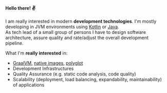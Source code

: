 #### Hello there! ✌️

I am really interested in modern **development technologies**. I'm mostly developing in JVM environments using [Kotlin](www.kotlinlang.org) or [Java](www.oracle.com).  
As tech lead of a small group of persons I have to design software architecture, assure quality and rate/adjust the overall development pipeline.

What I'm **really interested** in:
- [GraalVM](https://www.graalvm.org/), [native images](https://www.graalvm.org/docs/getting-started/#native-images), [polyglot](https://www.graalvm.org/docs/getting-started/#polyglot-capabilities-of-native-images)
- Development Infrastructures
- Quality Assurance (e.g. static code analysis, code quality)
- Scalability (deployment, load balancing, expandability, maintainability) of applications
